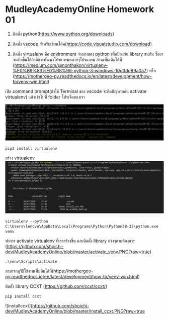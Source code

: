 # MudleyAcademyOnline Homework 01

1. ติดตั้ง python(https://www.python.org/downloads)

2. ติดตั้ง vscode สำหรับเขียนโค้ด(https://code.visualstudio.com/download)

3. ติดตั้ง virtualenv คือ environment จำลองของ python เพื่อป้องกัน library ชนกัน ซึ้งอาจะเกิดขึ้นได้ถ้ามีการพัฒนาโปรแกรมหลายๆโปรแกรม อ่านเพิ่มเติมได้ที่ 
(https://medium.com/@nonthakon/virtualenv-%E0%B9%83%E0%B8%99-python-3-windows-10d3dd89a0a7)
หรือ (https://mothergeo-py.readthedocs.io/en/latest/development/how-to/venv-win.html)

เปิด command prompt(ถ้าใช้ Terminal ของ vscode จะติดปัญหาตอน activate virtualenv) แล้วเข้าไปที่ folder โปรเจ็คของเรา

![installenv](https://github.com/shoichi-dev/MudleyAcademyOnline/blob/master/install_env_by_cmd.PNG?raw=true)
```
pip3 install virtualenv

```
สร้าง virtualenv
![installenv](https://github.com/shoichi-dev/MudleyAcademyOnline/blob/master/create_env.PNG?raw=true)
```
virtualenv --python C:\Users\lenovo\AppData\Local\Programs\Python\Python38-32\python.exe venv
```

ทำการ activate virtualenv ที่เราสร้างขึ้น และติดตั้ง library ต่างๆตามต้องการ (https://github.com/shoichi-dev/MudleyAcademyOnline/blob/master/activate_venv.PNG?raw=true)
```
.\venv\Scripts\activate
```

สามารถดูวิธีใช้งานเพิ่มติมได้ที่(https://mothergeo-py.readthedocs.io/en/latest/development/how-to/venv-win.html)

ติดตั้ง library CCXT (https://github.com/ccxt/ccxt/)

```
pip install ccxt
```
![installccxt](https://github.com/shoichi-dev/MudleyAcademyOnline/blob/master/install_ccxt.PNG?raw=true



